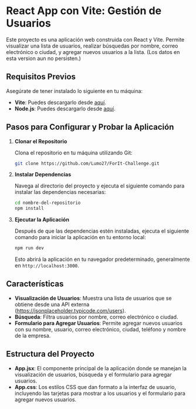 # React App con Vite: Gestión de Usuarios

Este proyecto es una aplicación web construida con React y Vite. Permite visualizar una lista de usuarios, realizar búsquedas por nombre, correo electrónico o ciudad, y agregar nuevos usuarios a la lista. (Los datos en esta version aun no persisten.)

## Requisitos Previos

Asegúrate de tener instalado lo siguiente en tu máquina:
- **Vite**: Puedes descargarlo desde [aquí]([(https://vite.dev/)]).
- **Node.js**: Puedes descargarlo desde [aquí](https://nodejs.org/).

## Pasos para Configurar y Probar la Aplicación

1. **Clonar el Repositorio**

   Clona el repositorio en tu máquina utilizando Git:

   ```bash
   git clone https://github.com/Lumo27/ForIt-Challenge.git
   ```

2. **Instalar Dependencias**

   Navega al directorio del proyecto y ejecuta el siguiente comando para instalar las dependencias necesarias:

   ```bash
   cd nombre-del-repositorio
   npm install
   ```

3. **Ejecutar la Aplicación**

   Después de que las dependencias estén instaladas, ejecuta el siguiente comando para iniciar la aplicación en tu entorno local:

   ```bash
   npm run dev
   ```

   Esto abrirá la aplicación en tu navegador predeterminado, generalmente en `http://localhost:3000`.

## Características

- **Visualización de Usuarios**: Muestra una lista de usuarios que se obtiene desde una API externa (https://jsonplaceholder.typicode.com/users).
- **Búsqueda**: Filtra usuarios por nombre, correo electrónico o ciudad.
- **Formulario para Agregar Usuarios**: Permite agregar nuevos usuarios con su nombre, usuario, correo electrónico, ciudad, teléfono y nombre de la empresa.

## Estructura del Proyecto

- **App.jsx**: El componente principal de la aplicación donde se manejan la visualización de usuarios, búsqueda y el formulario para agregar usuarios.
- **App.css**: Los estilos CSS que dan formato a la interfaz de usuario, incluyendo las tarjetas para mostrar a los usuarios y el formulario para agregar nuevos usuarios.
